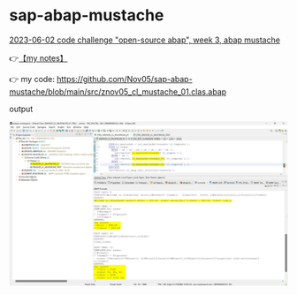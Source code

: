 # sap-abap-mustache  

[2023-06-02 code challenge "open-source abap", week 3, abap mustache](https://groups.community.sap.com/t5/application-development/sap-developer-code-challenge-ooen-source-week-3/m-p/262136#M1479)  

👉[【my notes】](https://docs.google.com/document/d/1o_Ry0u7kOP1FDYijrmJa60HMtjpF__7EyC8x40YRKIE)  

👉 my code: https://github.com/Nov05/sap-abap-mustache/blob/main/src/znov05_cl_mustache_01.clas.abap  

output  

<img src="https://raw.githubusercontent.com/Nov05/pictures/master/sap-abap-mustache/2023-06-02%2005_45_54-NVIDIA%20GeForce%20Overlay.jpg">  
